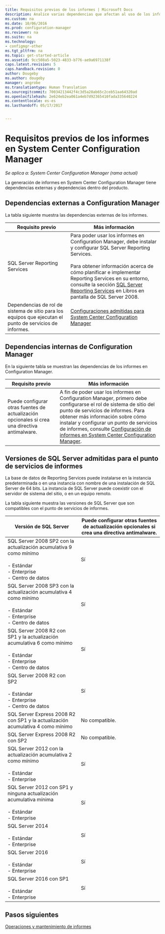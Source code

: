 ```yaml
---
title: Requisitos previos de los informes | Microsoft Docs
description: Analice varias dependencias que afectan al uso de los informes en System Center Configuration Manager.
ms.custom: na
ms.date: 10/06/2016
ms.prod: configuration-manager
ms.reviewer: na
ms.suite: na
ms.technology:
- configmgr-other
ms.tgt_pltfrm: na
ms.topic: get-started-article
ms.assetid: 9cc508a5-5023-4833-b776-ae9a6971138f
caps.latest.revision: 5
caps.handback.revision: 0
author: Dougeby
ms.author: dougeby
manager: angrobe
ms.translationtype: Human Translation
ms.sourcegitcommit: 70034213442f4c3d5a28ab65c2ceb51aa64320ad
ms.openlocfilehash: 2e624eb2ea061a4eb7d92365410fada335640224
ms.contentlocale: es-es
ms.lasthandoff: 05/17/2017


---
```

# <a name="prerequisites-for-reporting-in-system-center-configuration-manager"></a>Requisitos previos de los informes en System Center Configuration Manager

*Se aplica a: System Center Configuration Manager (rama actual)*

La generación de informes en System Center Configuration Manager tiene dependencias externas y dependencias dentro del producto.  

## <a name="dependencies-external-to-configuration-manager"></a>Dependencias externas a Configuration Manager  
 La tabla siguiente muestra las dependencias externas de los informes.  

|Requisito previo|Más información|  
|------------------|----------------------|  
|SQL Server Reporting Services|Para poder usar los informes en Configuration Manager, debe instalar y configurar SQL Server Reporting Services.<br /><br /> Para obtener información acerca de cómo planificar e implementar Reporting Services en su entorno, consulte la sección [SQL Server Reporting Services](http://go.microsoft.com/fwlink/p/?LinkId=212032) en Libros en pantalla de SQL Server 2008.|  
|Dependencias de rol de sistema de sitio para los equipos que ejecutan el punto de servicios de informes.|[Configuraciones admitidas para System Center Configuration Manager](../../../core/plan-design/configs/supported-configurations.md)|  

## <a name="dependencies-internal-to-configuration-manager"></a>Dependencias internas de Configuration Manager  
 En la siguiente tabla se muestran las dependencias de los informes en Configuration Manager.  

|Requisito previo|Más información|  
|------------------|----------------------|  
|Puede configurar otras fuentes de actualización opcionales si crea una directiva antimalware.|A fin de poder usar los informes en Configuration Manager, primero debe configurarse el rol de sistema de sitio del punto de servicios de informes. Para obtener más información sobre cómo instalar y configurar un punto de servicios de informes, consulte [Configuración de informes en System Center Configuration Manager](../../../core/servers/manage/configuring-reporting.md).|  

## <a name="supported-sql-server-versions-for-the-reporting-services-point"></a>Versiones de SQL Server admitidas para el punto de servicios de informes  
 La base de datos de Reporting Services puede instalarse en la instancia predeterminada o en una instancia con nombre de una instalación de SQL Server de 64 bits. La instancia de SQL Server puede coexistir con el servidor de sistema del sitio, o en un equipo remoto.  

 La tabla siguiente muestra las versiones de SQL Server que son compatibles con el punto de servicios de informes.  

|Versión de SQL Server|Puede configurar otras fuentes de actualización opcionales si crea una directiva antimalware.|  
|------------------------|------------------------------|  
|SQL Server 2008 SP2 con la actualización acumulativa 9 como mínimo<br /><br /> -   Estándar<br />-   Enterprise<br />-   Centro de datos|Sí|  
|SQL Server 2008 SP3 con la actualización acumulativa 4 como mínimo<br /><br /> -   Estándar<br />-   Enterprise<br />-   Centro de datos|Sí|  
|SQL Server 2008 R2 con SP1 y la actualización acumulativa 6 como mínimo<br /><br /> -   Estándar<br />-   Enterprise<br />-   Centro de datos|Sí|  
|SQL Server 2008 R2 con SP2<br /><br /> -   Estándar<br />-   Enterprise<br />-   Centro de datos|Sí|  
|SQL Server Express 2008 R2 con SP1 y la actualización acumulativa 4 como mínimo|No compatible.|  
|SQL Server Express 2008 R2 con SP2|No compatible.|  
|SQL Server 2012 con la actualización acumulativa 2 como mínimo<br /><br /> -   Estándar<br />-   Enterprise|Sí|  
|SQL Server 2012 con SP1 y ninguna actualización acumulativa mínima<br /><br /> -   Estándar<br />-   Enterprise|Sí|  
|SQL Server 2014<br /><br /> -   Estándar<br />-   Enterprise|Sí|
|SQL Server 2016<br /><br /> -   Estándar<br />-   Enterprise|Sí|
|SQL Server 2016 con SP1<br /><br /> -   Estándar<br />-   Enterprise|Sí|
## <a name="next-steps"></a>Pasos siguientes
[Operaciones y mantenimiento de informes](operations-and-maintenance-for-reporting.md)

